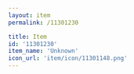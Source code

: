 ```yaml
---
layout: item
permalink: /11301230

title: Item
id: '11301230'
item_name: 'Unknown'
icon_url: 'item/icon/11301148.png'
---
```

